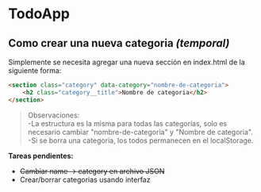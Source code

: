 # TodoApp

## Como crear una nueva categoria _(temporal)_
Simplemente se necesita agregar una nueva sección en index.html de la siguiente forma:

```html
<section class="category" data-category="nombre-de-categoria">
    <h2 class="category__title">Nombre de categoria</h2>
</section>
```
>Observaciones:  
-La estructura es la misma para todas las categorías, solo es necesario cambiar "nombre-de-categoria" y "Nombre de categoria".  
-Si se borra una categoria, los todos permanecen en el localStorage.  

**Tareas pendientes:**  
* ~~Cambiar name -> category en archivo JSON~~
* Crear/borrar categorias usando interfaz